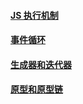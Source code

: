 #### [JS 执行机制](./lesson1/note.md)

#### [事件循环](./lesson2/note.md)

#### [生成器和迭代器](./lesson3/note.md)

#### [原型和原型链](./lesson4/note.md)

